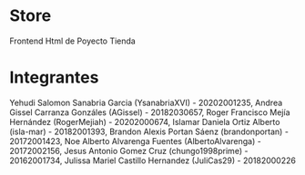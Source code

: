 # Store
Frontend Html de Poyecto Tienda

# Integrantes

Yehudi Salomon Sanabria Garcia      (YsanabriaXVI)            -        20202001235,
Andrea Gissel Carranza Gonzáles     (AGissel)                 -        20182030657,
Roger Francisco Mejía Hernández     (RogerMejiah)             -        20202000674,
Islamar Daniela Ortiz Alberto       (isla-mar)                -        20182001393,
Brandon Alexis Portan Sáenz         (brandonportan)           -        20172001423,
Noe Alberto Alvarenga Fuentes       (AlbertoAlvarenga)        -        20172002156,
Jesus Antonio Gomez Cruz            (chungo1998prime)         -        20162001734,
Julissa Mariel Castillo Hernandez   (JuliCas29)               -        20182000226


